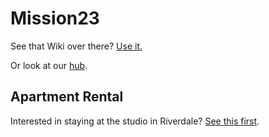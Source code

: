 # Mission23

See that Wiki over there? [Use it.](https://github.com/Mission23/Mission23/wiki)

Or look at our [hub](https://github.com/mission23).

## Apartment Rental
Interested in staying at the studio in Riverdale? [See this first](https://github.com/mission23/mission23/blob/master/airbnb.md).


